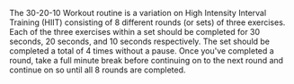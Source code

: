 The 30-20-10 Workout routine is a variation on High Intensity Interval Training (HIIT) consisting of 8 different rounds (or sets) of three exercises.  Each of the three exercises within a set should be completed for 30 seconds, 20 seconds, and 10 seconds respectively.  The set should be completed a total of 4 times without a pause.  Once you've completed a round, take a full minute break before continuing on to the next round and continue on so until all 8 rounds are completed.